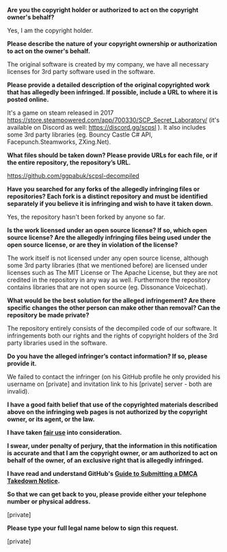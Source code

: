 **Are you the copyright holder or authorized to act on the copyright owner's behalf?**

Yes, I am the copyright holder.

**Please describe the nature of your copyright ownership or authorization to act on the owner's behalf.**

The original software is created by my company, we have all necessary licenses for 3rd party software used in the software.

**Please provide a detailed description of the original copyrighted work that has allegedly been infringed. If possible, include a URL to where it is posted online.**

It's a game on steam released in 2017 https://store.steampowered.com/app/700330/SCP_Secret_Laboratory/ (it's available on Discord as well: https://discord.gg/scpsl ). It also includes some 3rd party libraries (eg. Bouncy Castle C# API, Facepunch.Steamworks, ZXing.Net).

**What files should be taken down? Please provide URLs for each file, or if the entire repository, the repository’s URL.**

https://github.com/ggpabuk/scpsl-decompiled

**Have you searched for any forks of the allegedly infringing files or repositories? Each fork is a distinct repository and must be identified separately if you believe it is infringing and wish to have it taken down.**

Yes, the repository hasn't been forked by anyone so far.

**Is the work licensed under an open source license? If so, which open source license? Are the allegedly infringing files being used under the open source license, or are they in violation of the license?**

The work itself is not licensed under any open source license, although some 3rd party libraries (that we mentioned before) are licensed under licenses such as The MIT License or The Apache License, but they are not credited in the repository in any way as well. Furthermore the repository contains libraries that are not open source (eg. Dissonance Voicechat).

**What would be the best solution for the alleged infringement? Are there specific changes the other person can make other than removal? Can the repository be made private?**

The repository entirely consists of the decompiled code of our software. It infringements both our rights and the rights of copyright holders of the 3rd party libraries used in the software.

**Do you have the alleged infringer’s contact information? If so, please provide it.**

We failed to contact the infringer (on his GitHub profile he only provided his username on [private] and invitation link to his [private] server - both are invalid).

**I have a good faith belief that use of the copyrighted materials described above on the infringing web pages is not authorized by the copyright owner, or its agent, or the law.**

**I have taken <a href="https://www.lumendatabase.org/topics/22">fair use</a> into consideration.**

**I swear, under penalty of perjury, that the information in this notification is accurate and that I am the copyright owner, or am authorized to act on behalf of the owner, of an exclusive right that is allegedly infringed.**

**I have read and understand GitHub's <a href="https://docs.github.com/articles/guide-to-submitting-a-dmca-takedown-notice/">Guide to Submitting a DMCA Takedown Notice</a>.**

**So that we can get back to you, please provide either your telephone number or physical address.**

[private]

**Please type your full legal name below to sign this request.**

[private]
